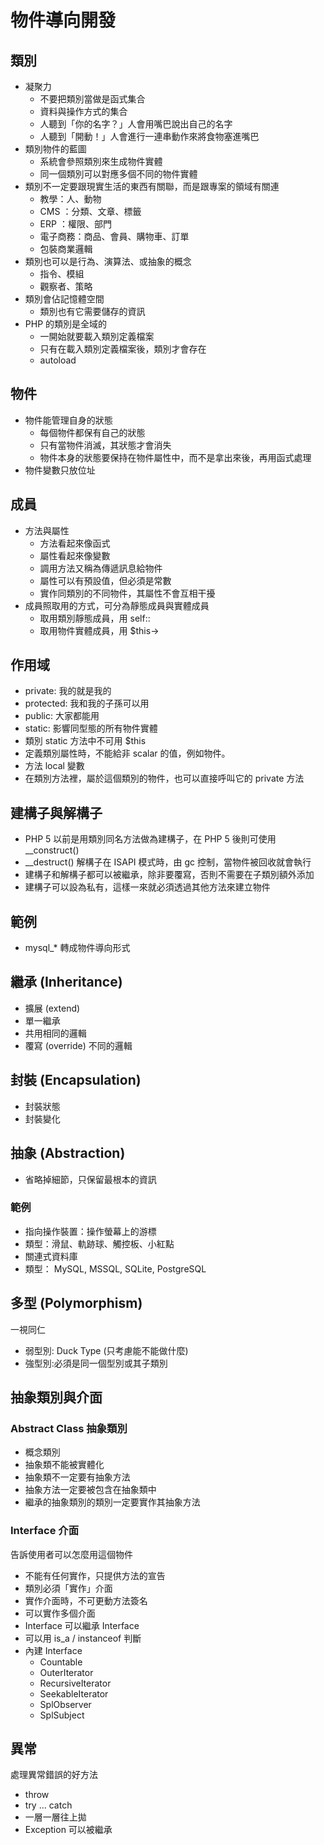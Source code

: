 物件導向開發
====

類別
------

* 凝聚力
  - 不要把類別當做是函式集合
  - 資料與操作方式的集合
  - 人聽到「你的名字？」人會用嘴巴說出自己的名字
  - 人聽到「開動！」人會進行一連串動作來將食物塞進嘴巴
* 類別物件的藍圖
  - 系統會參照類別來生成物件實體
  - 同一個類別可以對應多個不同的物件實體
* 類別不一定要跟現實生活的東西有關聯，而是跟專案的領域有關連
  - 教學：人、動物
  - CMS ：分類、文章、標籤
  - ERP ：權限、部門
  - 電子商務：商品、會員、購物車、訂單
  - 包裝商業邏輯
* 類別也可以是行為、演算法、或抽象的概念
  - 指令、模組
  - 觀察者、策略
* 類別會佔記憶體空間
  - 類別也有它需要儲存的資訊
* PHP 的類別是全域的
  - 一開始就要載入類別定義檔案
  - 只有在載入類別定義檔案後，類別才會存在
  - autoload

物件
----

* 物件能管理自身的狀態
  - 每個物件都保有自己的狀態
  - 只有當物件消滅，其狀態才會消失
  - 物件本身的狀態要保持在物件屬性中，而不是拿出來後，再用函式處理
* 物件變數只放位址

成員
----

* 方法與屬性
  - 方法看起來像函式
  - 屬性看起來像變數
  - 調用方法又稱為傳遞訊息給物件
  - 屬性可以有預設值，但必須是常數
  - 實作同類別的不同物件，其屬性不會互相干擾
* 成員照取用的方式，可分為靜態成員與實體成員
  - 取用類別靜態成員，用 self::
  - 取用物件實體成員，用 $this->

作用域
------

* private: 我的就是我的
* protected: 我和我的子孫可以用
* public: 大家都能用
* static: 影響同型態的所有物件實體
* 類別 static 方法中不可用 $this
* 定義類別屬性時，不能給非 scalar 的值，例如物件。
* 方法 local 變數
* 在類別方法裡，屬於這個類別的物件，也可以直接呼叫它的 private 方法

建構子與解構子
------

* PHP 5 以前是用類別同名方法做為建構子，在 PHP 5 後則可使用 __construct()
* __destruct() 解構子在 ISAPI 模式時，由 gc 控制，當物件被回收就會執行
* 建構子和解構子都可以被繼承，除非要覆寫，否則不需要在子類別額外添加
* 建構子可以設為私有，這樣一來就必須透過其他方法來建立物件

範例
-----

* mysql_* 轉成物件導向形式

繼承 (Inheritance)
------

* 擴展 (extend)
* 單一繼承
* 共用相同的邏輯
* 覆寫 (override) 不同的邏輯

封裝 (Encapsulation)
------

* 封裝狀態
* 封裝變化

抽象 (Abstraction)
------

* 省略掉細節，只保留最根本的資訊

### 範例

* 指向操作裝置：操作螢幕上的游標
* 類型：滑鼠、軌跡球、觸控板、小紅點
* 關連式資料庫
* 類型： MySQL, MSSQL, SQLite, PostgreSQL

多型 (Polymorphism)
------

一視同仁

* 弱型別: Duck Type (只考慮能不能做什麼)
* 強型別:必須是同一個型別或其子類別

抽象類別與介面
------

### Abstract Class 抽象類別

* 概念類別
* 抽象類不能被實體化
* 抽象類不一定要有抽象方法
* 抽象方法一定要被包含在抽象類中
* 繼承的抽象類別的類別一定要實作其抽象方法

###  Interface 介面

告訴使用者可以怎麼用這個物件

* 不能有任何實作，只提供方法的宣告
* 類別必須「實作」介面
* 實作介面時，不可更動方法簽名
* 可以實作多個介面
* Interface 可以繼承 Interface
* 可以用 is_a / instanceof 判斷
* 內建 Interface
  - Countable
  - OuterIterator
  - RecursiveIterator
  - SeekableIterator
  - SplObserver
  - SplSubject

異常
------

處理異常錯誤的好方法

* throw
* try ... catch
* 一層一層往上拋
* Exception 可以被繼承

